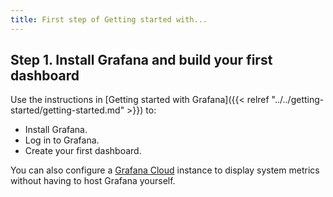 ```yaml
---
title: First step of Getting started with...
---
```


## Step 1. Install Grafana and build your first dashboard

Use the instructions in [Getting started with Grafana]({{< relref "../../getting-started/getting-started.md" >}}) to:

- Install Grafana.
- Log in to Grafana.
- Create your first dashboard.

You can also configure a [Grafana Cloud](https://grafana.com/docs/grafana-cloud/) instance to display system metrics without having to host Grafana yourself.
